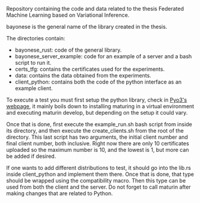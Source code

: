 Repository containing the code and data related to the thesis Federated Machine Learning based on Variational Inference.

bayonese is the general name of the library created in the thesis.

The directories contain:
- bayonese_rust: code of the general library.
- bayonese_server_example: code for an example of a server and a bash script to run it.
- certs_tfg: contains the certificates used for the experiments.
- data: contains the data obtained from the experiments.
- client_python: contains both the code of the python interface as an example client.

To execute a test you must first setup the python library, check in [Pyo3's webpage](https://pyo3.rs/v0.21.2/), it mainly boils down to installing maturing in a virtual environment and executing maturin develop, but depending on the setup it could vary.

Once that is done, first execute the example_run.sh bash script from inside its directory, and then execute the create_clients.sh from the root of the directory. This last script has two arguments, the initial client number and final client number, both inclusive. Right now there are only 10 certificates uploaded so the maximum number is 10, and the lowest is 1, but more can be added if desired.

If one wants to add different distributions to test, it should go into the lib.rs inside client_python and implement them there. Once that is done, that type should be wrapped using the compatibility macro.
Then this type can be used from both the client and the server. Do not forget to call maturin after making changes that are related to Python.




